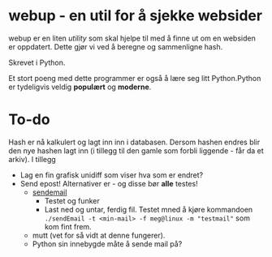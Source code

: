 webup - en util for å sjekke websider
=====================================
webup er en liten *utility* som skal hjelpe til med å finne ut om en websiden er
oppdatert. Dette gjør vi ved å beregne og sammenligne hash.

Skrevet i Python.

Et stort poeng med dette programmer er også å lære seg litt Python.Python er
tydeligvis veldig **populært** og **moderne**.

To-do
=====
Hash er nå kalkulert og lagt inn inn i databasen. Dersom hashen endres blir den nye hashen lagt inn (i tillegg til den gamle som forbli liggende - får da et arkiv). I tillegg

* Lag en fin grafisk unidiff som viser hva som er endret?
* Send epost! Alternativer er - og disse bør __alle__ testes!
  * [sendemail](http://caspian.dotconf.net/menu/Software/SendEmail/)
    * Testet og funker
    * Last ned og untar, ferdig fil. Testet mned å kjøre kommandoen
    `./sendEmail -t <min-mail> -f meg@linux -m "testmail"` som kom fint frem.
  * mutt (vet for så vidt at denne fungerer).
  * Python sin innebygde måte å sende mail på?
